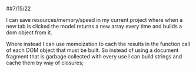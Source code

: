 ##7/15/22

I can save resources/memory/speed in my current project where
when a new tab is clicked the model returns a new array every time and builds a dom object from it.

Where instead I can use memoization to cach the results in the function call
of each DOM object that must be built.
So instead of using a document fragment that is garbage collected with every use
I can build strings and cache them by way of closures;